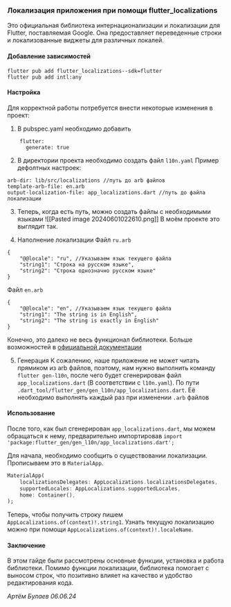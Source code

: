 ### Локализация приложения при помощи flutter_localizations

Это официальная библиотека интернационализации и локализации для Flutter, поставляемая Google. Она предоставляет переведенные строки и локализованные виджеты для различных локалей.

#### Добавление зависимостей 
```
flutter pub add flutter_localizations--sdk=flutter 
flutter pub add intl:any
```

#### Настройка
Для корректной работы потребуется внести некоторые изменения в проект:

1. В  pubspec.yaml необходимо добавить 
```
	flutter:
	  generate: true
```

2. В директории проекта необходимо создать файл `l10n.yaml`
Пример дефолтных настроек:
```
arb-dir: lib/src/localizations //путь до arb файлов
template-arb-file: en.arb
output-localization-file: app_localizations.dart //путь до файла локализации
```

3. Теперь, когда есть путь, можно создать файлы с необходимыми языками
![[Pasted image 20240601022610.png]]
В моём проекте это выглядит так.

4. Наполнение локализации
Файл `ru.arb`
```
{
    "@@locale": "ru", //Указываем язык текущего файла
    "string1": "Строка на русском языке",
    "string2": "Строка однозначно русском языке"
}
```

Файл `en.arb`
```
{
    "@@locale": "en", //Указываем язык текущего файла
    "string1": "The string is in English",
    "string2": "The string is exactly in English"
}
```

Конечно, это далеко не весь функционал библиотеки.
Больше возможностей в [официальной документации](https://docs.flutter.dev/ui/accessibility-and-internationalization/internationalization)

5. Генерация
К сожалению, наше приложение не может читать прямиком из arb файлов, поэтому, нам нужно выполнить команду `flutter gen-l10n`, после чего будет сгенерирован файл `app_localizations.dart` (В соответствии с `l10n.yaml`). По пути `.dart_tool/flutter_gen/gen_l10n/app_localizations.dart`. Её необходимо выполнять каждый раз при изменении `.arb` файлов

#### Использование
После того, как был сгенерирован `app_localizations.dart`, мы можем обращаться к нему, предварительно импортировав `import 'package:flutter_gen/gen_l10n/app_localizations.dart';` 

Для начала, необходимо сообщить о существовании локализации.
Прописываем это в `MaterialApp`.
```Dart
MaterialApp(
	localizationsDelegates: AppLocalizations.localizationsDelegates,
	supportedLocales: AppLocalizations.supportedLocales,
	home: Container(),
);
```

Теперь, чтобы получить строку пишем `AppLocalizations.of(context)!.string1`.
Узнать текущую локализацию можно при помощи `AppLocalizations.of(context)!.localeName`.

#### Заключение
В этом гайде были рассмотрены основные функции, установка и работа библиотеки. Помимо функции локализации, библиотека помогает с выносом строк, что позитивно влияет на качество и удобство редактирования кода.


*Артём Булаев 06.06.24*


